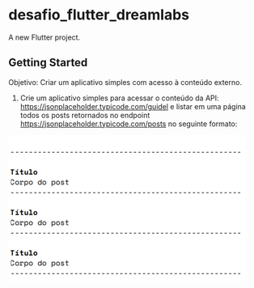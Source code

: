 # desafio_flutter_dreamlabs

A new Flutter project.

## Getting Started

Objetivo: Criar um aplicativo simples com acesso à conteúdo
externo.

1. Crie um aplicativo simples para acessar o conteúdo da API:
   https://jsonplaceholder.typicode.com/guidel e listar em uma
   página todos os posts retornados no endpoint
   https://jsonplaceholder.typicode.com/posts no seguinte
   formato:
   
![img.png](img.png)

